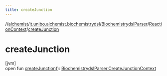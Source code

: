 ```yaml
---
title: createJunction
---
```

//[alchemist](../../../../index.html)/[it.unibo.alchemist.biochemistrydsl](../../index.html)/[BiochemistrydslParser](../index.html)/[ReactionContext](index.html)/[createJunction](create-junction.html)



# createJunction



[jvm]\
open fun [createJunction](create-junction.html)(): [BiochemistrydslParser.CreateJunctionContext](../-create-junction-context/index.html)




